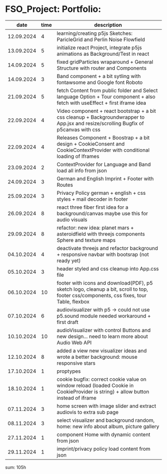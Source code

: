 # FSO_Project: Portfolio:

|  date     | time | description |
|-----------|------|---------------------------------------------------------------------------|
|12.09.2024 | 4    | learning/creating p5js Sketches: ParicleGrid and Perlin Noise Flowfield |
|13.09.2024 | 5    | initialize react Project, integrate p5js animations as Background/Test in react |
|14.09.2024 | 5    | fixed gridParticles wraparound + General Structure with router and Components |
|14.09.2024 | 3    | Band component + a bit sytling with fontawsome and Google font Roboto |
|21.09.2024 | 5    | fetch Content from public folder and Select language Option + Tour component + also fetch with useEffect + first iframe idea |
|22.09.2024 | 4    | Video component + react bootstrap + a bit css cleanup + Backgroundwrapper to App.jsx and resize/scrolling Bugfix of p5canvas with css |
|22.09.2024 | 4    | Releases Component + Boostrap + a bit design + CookieConsent and CookieContextProvider with conditional loading of Iframes |
|23.09.2024 | 2    | ContextProvider for Language and Band load all info from json |
|24.09.2024 | 3    | German and English Imprint + Footer with Routes |
|25.09.2024 | 3    | Privacy Policy german + english + css styles + mail decoder in footer |
|26.09.2024 | 8    | react three fiber first idea for a background/canvas maybe use this for audio visuals |
|29.09.2024 | 8    | refactor: new idea: planet mars + asteroidfield with threejs components Sphere and texture maps |
|04.10.2024 | 4    | deactivate threejs and refactor background + responsive navbar with bootsrap (not ready yet) |
|05.10.2024 | 3    | header styled and css cleanup into App.css file |
|06.10.2024 | 10   | footer with icons and download(PDF), p5 sketch logo, cleanup a bit, scroll to top, footer css/components, css fixes, tour Table, flexbox |
|07.10.2024 | 6    | audiovisualizer with p5 -> could not use p5.sound module needed workaround + first draft |
|10.10.2024 | 10   | audioVisualizer with control Buttons and new design... need to learn more about Audio Web API |
|12.10.2024 | 8    | added a view new visualizer ideas and wrote a better background: mouse responsive stars |
|17.10.2024 | 1    | proptypes
|18.10.2024 | 1    | cookie bugfix: correct cookie value on window reload (loaded Cookie in CookieProvider is string) + allow button instead of iframe |
|07.11.2024 | 3    | home screen with image slider and extract audiovis to extra sub page |
|08.11.2024 | 3    | select visualizer and background random, home: new info about album, picture gallery |
|27.11.2024 | 1    | component Home with dynamic content from json |
|29.11.2024 | 1    | imprint/privacy policy load content from json |




sum: 105h